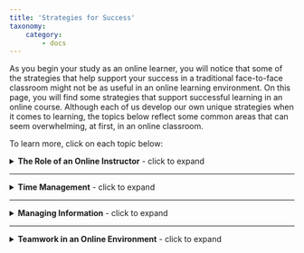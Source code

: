 ```yaml
---
title: 'Strategies for Success'
taxonomy:
    category:
        - docs
---
```


As you begin your study as an online learner, you will notice that some of the strategies that help support your success in a traditional face-to-face classroom might not be as useful in an online learning environment. On this page, you will find some strategies that support successful learning in an online course. Although each of us develop our own unique strategies when it comes to learning, the topics below reflect some common areas that can seem overwhelming, at first, in an online classroom. 

To learn more, click on each topic below:

<details>
  <summary><b>The Role of an Online Instructor</b> - click to expand</summary>
    <p>Although all of us have had experiences with teachers and instructors, the role of an instructor in an online environment looks slightly different then you may have experienced in a face-to-face setting. As we outline some roles that an online instructor will play, it is important that we take a moment to recall why a TWU education is so valued and revered. At TWU, great value is placed on creating an learning environment that focuses on inquiry so that student's graduate with meaningful experiences that place them at the forefront of their pursuits. As you read on, you will see that this objective continues to serve as a cornerstone in online learning environments - <i>even if it looks a little different then what you are used to!</i></p>
    <p><b><i>So what is the role of an online instructor?</i></b></p>
    <p>Your instructors at TWU have worked hard to design significant learning experiences that align with the objectives that make a TWU education so meaningful. Not only has your online instructor thoughtfully designed the content you will be exploring, but they will also serve as a teaching presence, and facilitator, through the duration of your course. Much like the experiences you had in a face-to-face classroom, your online instructor serves to support student learning in the online learning environment by answering questions and challenging assumptions as they help broaden your understanding of the world in which we live while also helping you develop the skills need to excel in your field of study.</p>
    <p>To better understand what you can expect from your online instructor, click on each role below:</p>
    <details>
        <summary><i>Teacher</i></summary>
    <p>In an online learning environment, your instructors take on the role like that of a teacher as they design the course. A primary role that they will provide is guiding you towards resources that will help cultivate your understanding of the subject matter. As you work through the course, you will notice that instructors will focus your attention on learning materials that are relevant, accurate, and meaningful based on their extensive experience in the field. Like any good teacher, your online instructor will work to ensure that these resources are provided with meaningful context so you have a sense of why it will be important to your own experiences in the field.</p>
</details>
        <details>
        <summary><i>Facilitator</i></summary>
    <p>Throughout your study, you will notice that your online instructors have included learning activities and assignments that are intended to challenge you in an manner that supports your intellectual and professional growth. As you work through the content of the course, take a moment to reflect upon why an instructor included these specific components in the course - think about how they might contribute to your understanding of the subject.</p>
</details>
     <details>
        <summary><i>Director</i></summary>
    <p>Just because you are learning in an online environment does not mean that your instructor will be unavailable. Just like your face-to-face experiences, all student's will have questions along the way - your instructor will be with you to answer those questions! Throughout the process of learning, you may find some areas are unclear, or you would like more clarity on a certain topic. Your instructor is a valuable resource who can provide guidance and direction so that you can resolve any issues that might arise.</p>
         <p>It is, however, important that you communicate effectively with your instructor. This might include asking specific questions or seeking out specific clarity as you take advantage of their role in your learning.</p>
         <p><b>Note:</b> Visit the <b><i>Netiquette</i></b> page for more information on specific strategies for effectively communicating with the instructor.</p>
</details>
</details>

---

<details>
  <summary><b>Time Management</b> - click to expand</summary>
    <p>Many student's enjoy online courses because they provide a great deal of flexibility compared to a face-to-face expereince. The nature of face-to-face learning requires to be in a certain class at a certain time - with online learning, we can engage in our course work at times that work with our personal schedules. This becomes a tremendous asset for those of us who need to balance work, family, and personal committments with the time needed to successfully complete our studies.</p>
    <p> A challenge for many online students, however, is that this requires effective time management skills. While a face-to-face class is more rigid in structure, it does offer a framework of organization: students know when they need to show up; where they need to show up; and, in large part, the responsibility is on the instructor to organize class time in an effective manner - as a student, you just have to show up and participate. As a student enrolled in an online course, you have much more flexibility in how you use your time, however, <i>YOU</i> are now responsible for organizing your time to ensure you are meeting the expectations of the course. This can be a struggle for many students. The first key to success, however, is being aware of this responsibility!<p>
    <p>Obviously, how you manage your time is a personal choice and, ultimately, you need to find a system that works for you. Some important factors to consider, however, are:</p>
    <p><ul><li>How many courses are you taking in a semester?<li>How many assignments will you have in each course?<li> Do you have any obligations to a group/team?<li> Has your instructor scheduled any required weekly meetings?<li> Are there labs attached to the course?<li> Are there discussions that you will need to participate in?<li> What other personal committments do you have outside of school?</ul></li></p>
    <p>Depending on the answers to these questions, it might be a good idea to develop a plan for the <b><i>semester</i></b>, <b><i>the week</i></b>, or <b><i>both.</b></i> If you identify some really busy weeks, you may even want to consider putting together a daily plan.</p>
    <p>Below are some tools you might want to consider using:</p>
    <details>
  <summary><b>Resources for Managing Time</b> - click to expand</summary>
    <p>Another benefit of technology is that there are many resources available to us to help us better manage time. Given how interconnected our world is, you can download certain apps on your computer, phone, and watch and link them together so you never forget! Most applications also include the ability to set alarms as a reminder - this might be a helpful feature if you have a particularly busy week ahead. Below are some common applications you might want consider experimenting with - keep in mind, however, the list of applications is nearly endless so you find one that works for you and try to use it consistently:</p>
    <p><ul><li> Google Calendar<li> Microsoft Outlook<li> Evernote<li> Trello<li> Wunderlist<li> A good, old fashioned calendar or agenda planner</ul></li></p>
    <p>As mentioned, this is not an exhaustive list but rather a starting point. Another option you might want to consider is your TWU email account - there is a built in calendar feature there that you can use to organize your time, and receive reminders.</p>
</details>
<p>As mentioned above, time management is an online course is an area that can often lead to feelings of being overwhelmed. While there is no "right" way to organize your time, it is strongly recommended that you work towards developing a system that works for you so that you can focus on successfully completing your course rather than on successfully managing your time.</p>
</details>

---

<details>
  <summary><b>Managing Information</b> - click to expand</summary>
    <p>One of the common issues that can cause stress for online learners is the overwhelming volume of information and resources made available to them in their courses. While technology is great in the sense that it allows us access to this vast wealth of information, it can also lead to a sense of feeling inundated because there is so much of it!</p>
    <p>In order to successfully manage all this information, it is critical that you develop a system for identifying, and organizing information that is important. In order to do this effectively, it is important that you learn how to identify the purpose of the resource. Some important questions that you can ask, in order to help with this are:</p>
    <p><ul><li>What do you need to learn from this reading?<li> Is it important to you professionally? Academically? Personally?<li> How did your instructor label it? <ul><li> Required?<li> Supplemental?<li> Of interest?</ul></ul></li></p>
    <p>The more streadlined we are in identifying the purpose of a resource, the better we are able to store it for future reference.</p>
    <p>One of the tools you will need to utilize in organizing all this information is an <b><i>information managment system</i></b>. These management systems can help you better organize information that you have identified as important, in a central location. Some examples that you might want to explore are:</p>
    <p><ul><li> OneNote<li> Google Drive<li> Evernote (more for taking notes)<li> OneDrive<li> Flash Drive</ul></li></p>
    <p>Once you have identified an information management system that works for you, take some time to explore the features that it offers to help you better organize your information. A good starting point is looking at how you can use <b>folders</b> to better organize your information. In addition, it is important to include a few notes as a reminder of <i>why</i> you found that information/resource important.</p>
</details>

---

<details>
  <summary><b>Teamwork in an Online Environment</b> - click to expand</summary>
    <p>Throughout your academic career, you have probably had experiences working as part of a group. As most of you probably discovered, group activities pose their own, unique challenges. As a student enrolled in an online course, you will soon discover that many instructors will continue to use <i>group projects</i> as a way to support student learning. Much like the challenges face-to-face teamwork presents, group work in an online environment can pose some unique challenges as well.</p>
    <p>While most instructors will have a system in place to help organize groups, it is important that your group establish a framework at your initial meeting to ensure you successfully complete your objectives. At your initial meeting, it is important that you address some of the following common concerns:</p>
    <p><ul><li> When is your next meeting? How frequently will you be meeting?<ul><li> Who is responsible for sending out the invite?</ul><li> What platform works for everyone in the group? <ul><li> For example, will you be using Zoom? Skype? Bluejeans? MS Teams?</ul><li> Between now, and the next meeting, how will group member's be communicating? <ul><li> Email? Text? Slack? </ul><li> Who will be responsible for what? <ul><li> For example, will someone be responsible for organizing all content? <li> or putting together shareable documents? </ul></ul></li></p>
    <p>Like all team projects you have had experience with, there are often still challenges with group dynamics and the fulfilment of responsibilities - this is no different in an online environment. It is important, however, to not let technology be the reason we do not meet our collective goals. Technology can be very powerful if used to its capacity but it does, however, require that we do some pre-planning with our other team members.<p>
    <p><b>IMPORTANT:</b> When working as a member of a team in an online environment, it is important that everyone still follow the appropriate guidelines, and conventions, of netiquette. For more information, please reference the <b><i>NETIQUETTE</i></b> page.</p>
</details>